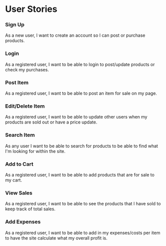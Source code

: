 # User Stories #
### Sign Up ###
As a new user, I want to create an account so I can post or purchase products.
### Login ###
As a registered user, I want to be able to login to post/update products or check my purchases.
### Post Item ###
As a registered user, I want to be able to post an item for sale on my page.
### Edit/Delete Item ###
As a registered user, I want to be able to update other users when my products are sold out or have a price update.
### Search Item ###
As any user I want to be able to search for products to be able to find what I'm looking for within the site.
### Add to Cart ###
As a registered user, I want to be able to add products that are for sale to my cart.
### View Sales ###
As a registered user, I want to be able to see the products that I have sold to keep track of total sales.
### Add Expenses ###
As a registered user, I want to be able to add in my expenses/costs per item to have the site calculate what my overall profit is.
